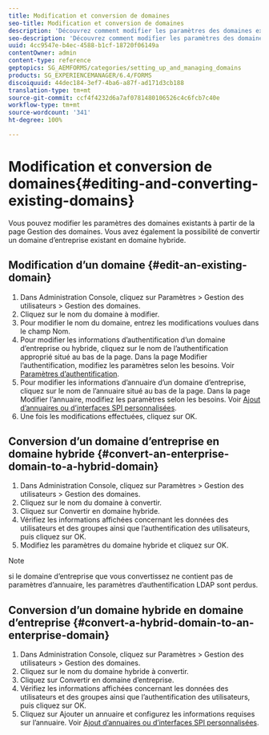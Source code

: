 ```yaml
---
title: Modification et conversion de domaines
seo-title: Modification et conversion de domaines
description: 'Découvrez comment modifier les paramètres des domaines existants à partir de la page Gestion des domaines. Convertissez un domaine d’entreprise existant en un domaine hybride ou inversement. '
seo-description: 'Découvrez comment modifier les paramètres des domaines existants à partir de la page Gestion des domaines. Convertissez un domaine d’entreprise existant en un domaine hybride ou inversement. '
uuid: 4cc9547e-b4ec-4588-b1cf-18720f06149a
contentOwner: admin
content-type: reference
geptopics: SG_AEMFORMS/categories/setting_up_and_managing_domains
products: SG_EXPERIENCEMANAGER/6.4/FORMS
discoiquuid: 44dec184-3ef7-4ba6-a87f-ad171d3cb188
translation-type: tm+mt
source-git-commit: ccf4f4232d6a7af0781480106526c4c6fcb7c40e
workflow-type: tm+mt
source-wordcount: '341'
ht-degree: 100%

---
```



# Modification et conversion de domaines{#editing-and-converting-existing-domains}

Vous pouvez modifier les paramètres des domaines existants à partir de la page Gestion des domaines. Vous avez également la possibilité de convertir un domaine d’entreprise existant en domaine hybride.

## Modification d’un domaine {#edit-an-existing-domain}

1. Dans Administration Console, cliquez sur Paramètres > Gestion des utilisateurs > Gestion des domaines.
1. Cliquez sur le nom du domaine à modifier.
1. Pour modifier le nom du domaine, entrez les modifications voulues dans le champ Nom.
1. Pour modifier les informations d’authentification d’un domaine d’entreprise ou hybride, cliquez sur le nom de l’authentification approprié situé au bas de la page. Dans la page Modifier l’authentification, modifiez les paramètres selon les besoins. Voir [Paramètres d’authentification](/help/forms/using/admin-help/configuring-authentication-providers.md#authentication-settings).
1. Pour modifier les informations d’annuaire d’un domaine d’entreprise, cliquez sur le nom de l’annuaire situé au bas de la page. Dans la page Modifier l’annuaire, modifiez les paramètres selon les besoins. Voir [Ajout d’annuaires ou d’interfaces SPI personnalisées](/help/forms/using/admin-help/configuring-directories.md#adding-directories-or-custom-spis).
1. Une fois les modifications effectuées, cliquez sur OK.

## Conversion d’un domaine d’entreprise en domaine hybride {#convert-an-enterprise-domain-to-a-hybrid-domain}

1. Dans Administration Console, cliquez sur Paramètres > Gestion des utilisateurs > Gestion des domaines.
1. Cliquez sur le nom du domaine à convertir.
1. Cliquez sur Convertir en domaine hybride.
1. Vérifiez les informations affichées concernant les données des utilisateurs et des groupes ainsi que l’authentification des utilisateurs, puis cliquez sur OK.
1. Modifiez les paramètres du domaine hybride et cliquez sur OK.

>[!NOTE]
>
>si le domaine d’entreprise que vous convertissez ne contient pas de paramètres d’annuaire, les paramètres d’authentification LDAP sont perdus.

## Conversion d’un domaine hybride en domaine d’entreprise {#convert-a-hybrid-domain-to-an-enterprise-domain}

1. Dans Administration Console, cliquez sur Paramètres > Gestion des utilisateurs > Gestion des domaines.
1. Cliquez sur le nom du domaine hybride à convertir.
1. Cliquez sur Convertir en domaine d’entreprise.
1. Vérifiez les informations affichées concernant les données des utilisateurs et des groupes ainsi que l’authentification des utilisateurs, puis cliquez sur OK.
1. Cliquez sur Ajouter un annuaire et configurez les informations requises sur l’annuaire. Voir [Ajout d’annuaires ou d’interfaces SPI personnalisées](/help/forms/using/admin-help/configuring-directories.md#adding-directories-or-custom-spis).


